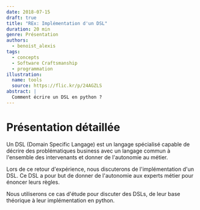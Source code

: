 ```yaml
---
date: 2018-07-15
draft: true
title: "REx: Implémentation d'un DSL"
duration: 20 min
genre: Présentation
authors:
  - benoist_alexis
tags:
  - concepts
  - Software Craftsmanship
  - programmation
illustration:
  name: tools
  source: https://flic.kr/p/24AGZLS
abstract: |
  Comment écrire un DSL en python ?
---
```


# Présentation détaillée
Un DSL (Domain Specific Langage) est un langage spécialisé capable de décrire des problématiques business avec un langage commun à l'ensemble des intervenants et donner de l'autonomie au métier.

Lors de ce retour d'expérience, nous discuterons de l'implémentation d'un
DSL. Ce DSL a pour but de donner de l'autonomie aux experts métier pour énoncer leurs règles.

Nous utiliserons ce cas d'étude pour discuter des DSLs, de leur base théorique à leur implémentation en python.
